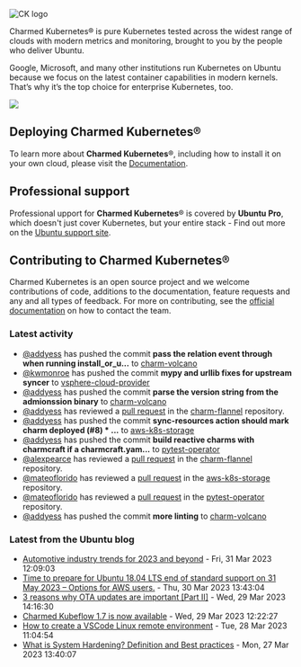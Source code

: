 ![CK logo](https://assets.ubuntu.com/v1/451d4cf4-Charmed+Kubernetes_RGB_onWhite_2022.svg)

Charmed Kubernetes® is pure Kubernetes tested across the widest range of clouds with modern metrics and monitoring, brought to you by the people who deliver Ubuntu.

Google, Microsoft, and many other institutions run Kubernetes on Ubuntu because we focus on the latest container capabilities in modern kernels. That’s why it’s the top choice for enterprise Kubernetes, too.

![](https://assets.ubuntu.com/v1/843c77b6-juju-at-a-glace.svg)

## Deploying Charmed Kubernetes®

To learn more about **Charmed Kubernetes**®, including how to install it on your own cloud, please visit the [Documentation][docs].

## Professional support

Professional upport for **Charmed Kubernetes**® is covered by **Ubuntu Pro**, which doesn't just cover Kubernetes, but your entire stack - Find out more on the [Ubuntu support site](https://ubuntu.com/support).

## Contributing to Charmed Kubernetes®

Charmed Kubernetes is an open source project and we welcome contributions of code, additions to the documentation, feature requests and any and all types of feedback. For more on contributing, see the [official documentation][get-in-touch] on how to contact the team.

<!-- LINKS -->
[docs]: https://ubuntu.com/kubernetes/docs
[get-in-touch]: https://ubuntu.com/kubernetes/docs/get-in-touch

### Latest activity

<!-- activity starts -->
 - [@addyess](https://github.com/addyess) has pushed the commit **pass the relation event through when running install_or_u...** to [charm-volcano](https://github.com/charmed-kubernetes/charm-volcano)
 - [@kwmonroe](https://github.com/kwmonroe) has pushed the commit **mypy and urllib fixes for upstream syncer** to [vsphere-cloud-provider](https://github.com/charmed-kubernetes/vsphere-cloud-provider)
 - [@addyess](https://github.com/addyess) has pushed the commit **parse the version string from the admionssion binary** to [charm-volcano](https://github.com/charmed-kubernetes/charm-volcano)
 - [@addyess](https://github.com/addyess) has reviewed a [pull request](https://github.com/charmed-kubernetes/charm-flannel/pull/86) in the [charm-flannel](https://github.com/charmed-kubernetes/charm-flannel) repository.
 - [@addyess](https://github.com/addyess) has pushed the commit **sync-resources action should mark charm deployed (#8)  * ...** to [aws-k8s-storage](https://github.com/charmed-kubernetes/aws-k8s-storage)
 - [@addyess](https://github.com/addyess) has pushed the commit **build reactive charms with charmcraft if a charmcraft.yam...** to [pytest-operator](https://github.com/charmed-kubernetes/pytest-operator)
 - [@alexpearce](https://github.com/alexpearce) has reviewed a [pull request](https://github.com/charmed-kubernetes/charm-flannel/pull/86) in the [charm-flannel](https://github.com/charmed-kubernetes/charm-flannel) repository.
 - [@mateoflorido](https://github.com/mateoflorido) has reviewed a [pull request](https://github.com/charmed-kubernetes/aws-k8s-storage/pull/8) in the [aws-k8s-storage](https://github.com/charmed-kubernetes/aws-k8s-storage) repository.
 - [@mateoflorido](https://github.com/mateoflorido) has reviewed a [pull request](https://github.com/charmed-kubernetes/pytest-operator/pull/90) in the [pytest-operator](https://github.com/charmed-kubernetes/pytest-operator) repository.
 - [@addyess](https://github.com/addyess) has pushed the commit **more linting** to [charm-volcano](https://github.com/charmed-kubernetes/charm-volcano)
<!-- activity ends -->

<!-- roadmap starts -->

<!-- roadmap ends -->

### Latest from the Ubuntu blog

<!-- blog starts -->
* [Automotive industry trends for 2023 and beyond](https://ubuntu.com//blog/automotive-industry-trends-for-2023-and-beyond) - Fri, 31 Mar 2023 12:09:03 
* [Time to prepare for Ubuntu 18.04 LTS end of standard support on 31 May 2023 – Options for AWS users.](https://ubuntu.com//blog/time-to-prepare-for-ubuntu-18-04-lts-end-of-standard-support-on-31-may-2023-options-for-aws-users) - Thu, 30 Mar 2023 13:43:04 
* [3 reasons why OTA updates are important [Part II]](https://ubuntu.com//blog/3-reasons-why-ota-updates-are-important-part-ii) - Wed, 29 Mar 2023 14:16:30 
* [Charmed Kubeflow 1.7 is now available](https://ubuntu.com//blog/kubeflow-1-7-available) - Wed, 29 Mar 2023 12:22:27 
* [How to create a VSCode Linux remote environment](https://ubuntu.com//blog/how-to-create-a-vscode-linux-remote-environment) - Tue, 28 Mar 2023 11:04:54 
* [What is System Hardening? Definition and Best practices](https://ubuntu.com//blog/what-is-system-hardening-definition-and-best-practices) - Mon, 27 Mar 2023 13:40:07 
<!-- blog ends -->

